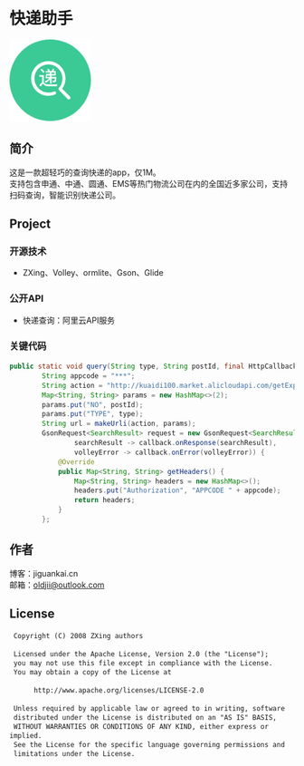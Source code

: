 # 快递助手
![](https://raw.githubusercontent.com/OldJii/ExpressAssistant/master/app/src/main/res/drawable-xxhdpi/ic_launcher.png)

## 简介
这是一款超轻巧的查询快递的app，仅1M。<br>
支持包含申通、中通、圆通、EMS等热门物流公司在内的全国近多家公司，支持扫码查询，智能识别快递公司。<br>

## Project

### 开源技术
- ZXing、Volley、ormlite、Gson、Glide

### 公开API
- 快递查询：阿里云API服务

### 关键代码
```java
public static void query(String type, String postId, final HttpCallback<SearchResult> callback) {
        String appcode = "***";
        String action = "http://kuaidi100.market.alicloudapi.com/getExpress";
        Map<String, String> params = new HashMap<>(2);
        params.put("NO", postId);
        params.put("TYPE", type);
        String url = makeUrli(action, params);
        GsonRequest<SearchResult> request = new GsonRequest<SearchResult>(url, SearchResult.class,
                searchResult -> callback.onResponse(searchResult),
                volleyError -> callback.onError(volleyError)) {
            @Override
            public Map<String, String> getHeaders() {
                Map<String, String> headers = new HashMap<>();
                headers.put("Authorization", "APPCODE " + appcode);
                return headers;
            }
        };
```

## 作者
博客：jiguankai.cn<br>
邮箱：oldjii@outlook.com

## License

     Copyright (C) 2008 ZXing authors

     Licensed under the Apache License, Version 2.0 (the "License");
     you may not use this file except in compliance with the License.
     You may obtain a copy of the License at

          http://www.apache.org/licenses/LICENSE-2.0

     Unless required by applicable law or agreed to in writing, software
     distributed under the License is distributed on an "AS IS" BASIS,
     WITHOUT WARRANTIES OR CONDITIONS OF ANY KIND, either express or implied.
     See the License for the specific language governing permissions and
     limitations under the License.